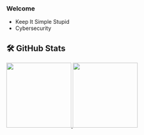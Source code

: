 ### Welcome

- Keep It Simple Stupid
- Cybersecurity

## 🛠️ GitHub Stats

<div>
  <a href="https://github.com/SharpBlueRU">
  <img height="170" src="https://github-readme-stats.vercel.app/api?username=SharpBlueRU&show_icons=true&theme=white&include_all_commits=true&count_private=true"/>
  <img height="170" src="https://github-readme-stats.vercel.app/api/top-langs/?username=SharpBlueRU&layout=compact&langs_count=16&theme=white"/>
</div>


    
